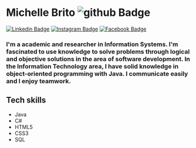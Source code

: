 # Michelle Brito ![github Badge](https://img.shields.io/github/followers/michellebritoo?style=social)

[![Linkedin Badge](https://img.shields.io/badge/-LinkedIn-blue?style=flat-square&logo=Linkedin&logoColor=white&link=https://www.linkedin.com/in/michellebrito01/)](https://www.linkedin.com/in/michellebrito01/)  [![Instagram Badge](https://img.shields.io/badge/instagram-%23E4405F.svg?&style=flat-square&logo=instagram&logoColor=white)](https://www.instagram.com/michebritoo/)  [![Facebook Badge](	https://img.shields.io/badge/facebook-%231877F2.svg?&style=flat-square&logo=facebook&logoColor=white)](https://www.facebook.com/michellecunhask8/)

### I'm a academic and researcher in Information Systems. I'm fascinated to use knowledge to solve problems through logical and objective solutions in the area of software development. In the Information Technology area, I have solid knowledge in object-oriented programming with Java. I communicate easily and I enjoy teamwork.

## Tech skills

- Java
- C#
- HTML5
- CSS3
- SQL
